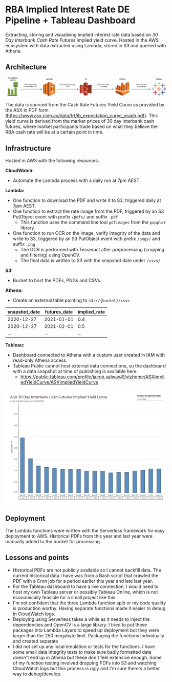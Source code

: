 # RBA Implied Interest Rate DE Pipeline + Tableau Dashboard

Extracting, storing and visualising implied interest rate data based on *30 Day Interbank Cash Rate Futures* implied yield curve. Hosted in the AWS ecosystem with data extracted using Lambda, stored in S3 and queried with Athena.

## Architecture

![](arch.png)

The data is sourced from the Cash Rate Futures Yield Curve as provided by the ASX in PDF form (https://www.asx.com.au/data/trt/ib_expectation_curve_graph.pdf). This yield curve is derived from the market prices of 30 day interbank cash futures, where market participants trade based on what they believe the RBA cash rate will be at a certain point in time.

## Infrastructure

Hosted in AWS with the following resources:

**CloudWatch:**

- Automate the Lambda process with a daily run at 7pm AEST.

**Lambda:**

- One function to download the PDF and write it to S3, triggered daily at 7pm AEST.
- One function to extract the rate image from the PDF, triggered by an S3 PutObject event with prefix `/pdfs/` and suffix `.pdf`
    - This function uses the command line tool `pdfimages` from the `poppler` library.
- One function to run OCR on the image, verify integrity of the data and write to S3, triggered by an S3 PutObject event with prefix `/pngs/` and suffix `.png`
    - The OCR is performed with Tesseract after preprocessing (cropping and filtering) using OpenCV.
    - The final data is written to S3 with the snapshot date under `/csvs/`

**S3:**

- Bucket to host the PDFs, PNGs and CSVs.

**Athena:**

- Create an external table pointing to `s3://{bucket}/csvs`

| snapshot_date | futures_date | implied_rate |
|---------------|--------------|--------------|
| 2020-12-27    | 2021-01-01   | 0.4          |
| 2020-12-27    | 2021-02-01   | 0.5          |
| ...           | ...          | ...          |

**Tableau:**

- Dashboard connected to Athena with a custom user created in IAM with read-only Athena access.
- Tableau Public cannot host external data connections, so the dashboard with a data snapshot at time of publishing is available here:
    - https://public.tableau.com/profile/jacob.salway#!/vizhome/ASXImpliedYieldCurve/ASXImpliedYieldCurve

![](dashboard.png)

## Deployment

The Lambda functions were written with the Serverless framework for easy deployment to AWS. Historical PDFs from this year and last year were manually added to the bucket for processing.

## Lessons and points

* Historical PDFs are not publicly available so I cannot backfill data. The current historical data I have was from a Bash script that crawled the PDF with a Cron job for a period earlier this year and late last year.
* For the Tableau dashboard to have a live connection, I would need to host my own Tableau server or possibly Tableau Online, which is not economically feasible for a small project like this.
* I'm not confident that the three Lambda function split or my code quality is production worthy. Having separate functions made it easier to debug in CloudWatch logs.
* Deploying using Serverless takes a while as it needs to inject the dependencies and OpenCV is a large library. I tried to put these packages into Lambda Layers to speed up deployment but they were larger than the 250 megabyte limit. Packaging the functions individually and created separate 
* I did not set up any local emulation or tests for the functions. I have some small data integrity tests to make sure badly formatted data doesn't end up in Athena but these don't feel extensive enough. Some of my function testing involved dropping PDFs into S3 and watching CloudWatch logs but this process is ugly and I'm sure there's a better way to debug/develop.